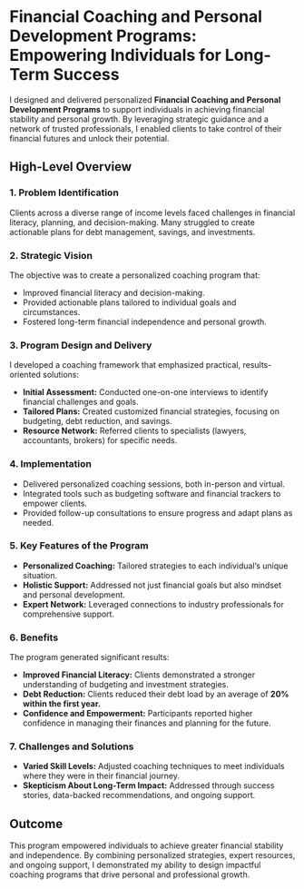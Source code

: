 # Financial Coaching and Personal Development Programs: Empowering Individuals for Long-Term Success

I designed and delivered personalized **Financial Coaching and Personal Development Programs** to support individuals in achieving financial stability and personal growth. By leveraging strategic guidance and a network of trusted professionals, I enabled clients to take control of their financial futures and unlock their potential.

## High-Level Overview

### 1. Problem Identification
Clients across a diverse range of income levels faced challenges in financial literacy, planning, and decision-making. Many struggled to create actionable plans for debt management, savings, and investments.

### 2. Strategic Vision
The objective was to create a personalized coaching program that:
- Improved financial literacy and decision-making.
- Provided actionable plans tailored to individual goals and circumstances.
- Fostered long-term financial independence and personal growth.

### 3. Program Design and Delivery
I developed a coaching framework that emphasized practical, results-oriented solutions:
- **Initial Assessment:** Conducted one-on-one interviews to identify financial challenges and goals.
- **Tailored Plans:** Created customized financial strategies, focusing on budgeting, debt reduction, and savings.
- **Resource Network:** Referred clients to specialists (lawyers, accountants, brokers) for specific needs.

### 4. Implementation
- Delivered personalized coaching sessions, both in-person and virtual.
- Integrated tools such as budgeting software and financial trackers to empower clients.
- Provided follow-up consultations to ensure progress and adapt plans as needed.

### 5. Key Features of the Program
- **Personalized Coaching:** Tailored strategies to each individual’s unique situation.
- **Holistic Support:** Addressed not just financial goals but also mindset and personal development.
- **Expert Network:** Leveraged connections to industry professionals for comprehensive support.

### 6. Benefits
The program generated significant results:
- **Improved Financial Literacy:** Clients demonstrated a stronger understanding of budgeting and investment strategies.
- **Debt Reduction:** Clients reduced their debt load by an average of **20% within the first year.**
- **Confidence and Empowerment:** Participants reported higher confidence in managing their finances and planning for the future.

### 7. Challenges and Solutions
- **Varied Skill Levels:** Adjusted coaching techniques to meet individuals where they were in their financial journey.
- **Skepticism About Long-Term Impact:** Addressed through success stories, data-backed recommendations, and ongoing support.

## Outcome
This program empowered individuals to achieve greater financial stability and independence. By combining personalized strategies, expert resources, and ongoing support, I demonstrated my ability to design impactful coaching programs that drive personal and professional growth.
